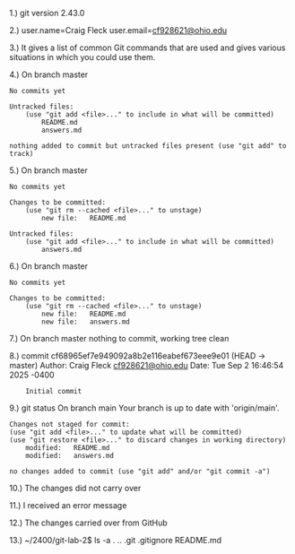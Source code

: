 1.) git version 2.43.0

2.) user.name=Craig Fleck
    user.email=cf928621@ohio.edu
    
3.) It gives a list of common Git commands that are used and gives various situations in which you could use them.

4.) On branch master

    No commits yet

    Untracked files:
        (use "git add <file>..." to include in what will be committed)
	        README.md
	        answers.md

    nothing added to commit but untracked files present (use "git add" to track)

5.) On branch master

    No commits yet

    Changes to be committed:
        (use "git rm --cached <file>..." to unstage)
	        new file:   README.md

    Untracked files:    
        (use "git add <file>..." to include in what will be committed)
	        answers.md

6.) On branch master

    No commits yet

    Changes to be committed:
        (use "git rm --cached <file>..." to unstage)
	        new file:   README.md
	        new file:   answers.md

7.) On branch master
    nothing to commit, working tree clean

8.) commit cf68965ef7e949092a8b2e116eabef673eee9e01 (HEAD -> master)
    Author: Craig Fleck <cf928621@ohio.edu>
    Date:   Tue Sep 2 16:46:54 2025 -0400

        Initial commit

9.) git status
    On branch main
    Your branch is up to date with 'origin/main'.

    Changes not staged for commit:
    (use "git add <file>..." to update what will be committed)
    (use "git restore <file>..." to discard changes in working directory)
	    modified:   README.md
	    modified:   answers.md

    no changes added to commit (use "git add" and/or "git commit -a")

10.) The changes did not carry over

11.) I received an error message

12.) The changes carried over from GitHub

13.) ~/2400/git-lab-2$ ls -a
.  ..  .git  .gitignore  README.md




